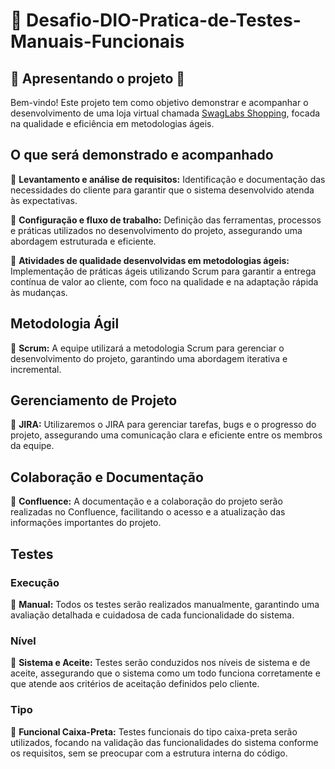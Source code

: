 # 🐞 Desafio-DIO-Pratica-de-Testes-Manuais-Funcionais

## 🐞 Apresentando o projeto 🐞
Bem-vindo! Este projeto tem como objetivo demonstrar e acompanhar o desenvolvimento de uma loja virtual chamada [SwagLabs Shopping](https://www.saucedemo.com/),  focada na qualidade e eficiência em metodologias ágeis.

## O que será demonstrado e acompanhado
🐞 **Levantamento e análise de requisitos:** Identificação e documentação das necessidades do cliente para garantir que o sistema desenvolvido atenda às expectativas.

🐞 **Configuração e fluxo de trabalho:** Definição das ferramentas, processos e práticas utilizados no desenvolvimento do projeto, assegurando uma abordagem estruturada e eficiente.

🐞 **Atividades de qualidade desenvolvidas em metodologias ágeis:** Implementação de práticas ágeis utilizando Scrum para garantir a entrega contínua de valor ao cliente, com foco na qualidade e na adaptação rápida às mudanças.

## Metodologia Ágil
🐞 **Scrum:** A equipe utilizará a metodologia Scrum para gerenciar o desenvolvimento do projeto, garantindo uma abordagem iterativa e incremental.

## Gerenciamento de Projeto
🐞 **JIRA:** Utilizaremos o JIRA para gerenciar tarefas, bugs e o progresso do projeto, assegurando uma comunicação clara e eficiente entre os membros da equipe.

## Colaboração e Documentação
🐞 **Confluence:** A documentação e a colaboração do projeto serão realizadas no Confluence, facilitando o acesso e a atualização das informações importantes do projeto.

## Testes
### Execução
🐞 **Manual:** Todos os testes serão realizados manualmente, garantindo uma avaliação detalhada e cuidadosa de cada funcionalidade do sistema.

### Nível
🐞 **Sistema e Aceite:** Testes serão conduzidos nos níveis de sistema e de aceite, assegurando que o sistema como um todo funciona corretamente e que atende aos critérios de aceitação definidos pelo cliente.

### Tipo
🐞 **Funcional Caixa-Preta:** Testes funcionais do tipo caixa-preta serão utilizados, focando na validação das funcionalidades do sistema conforme os requisitos, sem se preocupar com a estrutura interna do código.





